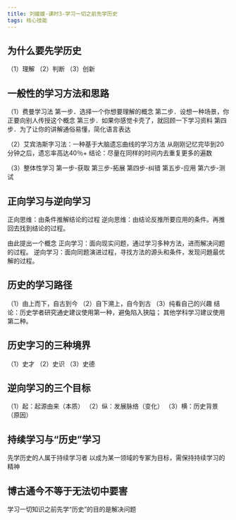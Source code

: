 ```yaml
---
title: 刘媛媛-课时3-学习一切之前先学历史
tags: 核心技能
---
```


## 为什么要先学历史
（1）理解
（2）判断
（3）创新
<!-- more -->

## 一般性的学习方法和思路
（1）费曼学习法
第一步．选择一个你想要理解的概念
第二步．设想一种场景，你正要向别人传授这个概念
第三步．如果你感觉卡壳了，就回顾一下学习资料
第四步．为了让你的讲解通俗易懂，简化语言表达

（2）艾宾浩斯字习法：一种基于大脑遗忘曲线的学习方法
从刚刚记忆完毕到20分钟之后，遗忘率高达40％+
结论：尽量在同样的时间内去重复更多的遍数

（3）整体性学习
第一步-获取
第三步-拓展
第四步-纠错
第五步-应用
第六步-测试

## 正向学习与逆向学习
正向思维：由条件推解结论的过程
逆向思维：由结论反推所要应用的条件。再推回去找到结论的过程。

由此提出一个概念
正向学习：面向现实问题，通过学习多种方法，进而解决问题的过程。
逆向学习：面向同题演进过程，寻找方法的源头和条件，发现问題最优解的过程。

## 历史的学习路径
（1）由上而下，自古到今
（2）自下溯上，自今到古
（3）纯看自己的兴趣
结论：历史学者研究通史建议使用第一种，避兔陷入狭隘；
其他学科学习建议使用第二种。

## 历史字习的三种境界
（1）史才
（2）史识
（3）史德

## 逆向学习的三个目标
（1）起：起源由来（本质）
（2）纵：发展脉络（变化）
（3）横：历史背景（原因）

## 持续学习与“历史”学习
先学历史的人属于持续学习者
以成为某一领域的专冢为目标，需保持持续学习的精神

## 博古通今不等于无法切中要害
学习一切知识之前先学“历史”的目的是解决问题

